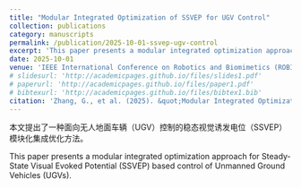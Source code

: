 ```yaml
---
title: "Modular Integrated Optimization of SSVEP for UGV Control"
collection: publications
category: manuscripts
permalink: /publication/2025-10-01-ssvep-ugv-control
excerpt: 'This paper presents a modular integrated optimization approach for Steady-State Visual Evoked Potential (SSVEP) based control of Unmanned Ground Vehicles (UGVs). **Oral Presentation** at ROBIO 2025.'
date: 2025-10-01
venue: 'IEEE International Conference on Robotics and Biomimetics (ROBIO) - Oral Presentation'
# slidesurl: 'http://academicpages.github.io/files/slides1.pdf'
# paperurl: 'http://academicpages.github.io/files/paper1.pdf'
# bibtexurl: 'http://academicpages.github.io/files/bibtex1.bib'
citation: 'Zhang, G., et al. (2025). &quot;Modular Integrated Optimization of SSVEP for UGV Control.&quot; <i>IEEE International Conference on Robotics and Biomimetics (ROBIO)</i>. <b>Oral Presentation</b>.'
---
```



本文提出了一种面向无人地面车辆（UGV）控制的稳态视觉诱发电位（SSVEP）模块化集成优化方法。

This paper presents a modular integrated optimization approach for Steady-State Visual Evoked Potential (SSVEP) based control of Unmanned Ground Vehicles (UGVs).

